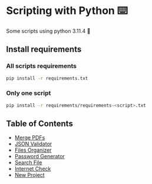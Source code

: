 # Scripting with Python ⌨️

Some scripts using python 3.11.4 🐍

## Install requirements

### All scripts requirements

```bash
pip install -r requirements.txt
```

### Only one script

```bash
pip install -r requirements/requirements-<script>.txt
```

## Table of Contents

- [Merge PDFs](docs/merge_pdfs.md)
- [JSON Validator](docs/json_val.md)
- [Files Organizer](docs/organizer.md)
- [Password Generator](docs/pypass.md)
- [Search File](docs/search.md)
- [Internet Check](docs/internet.md)
- [New Project](docs/new_project.md)